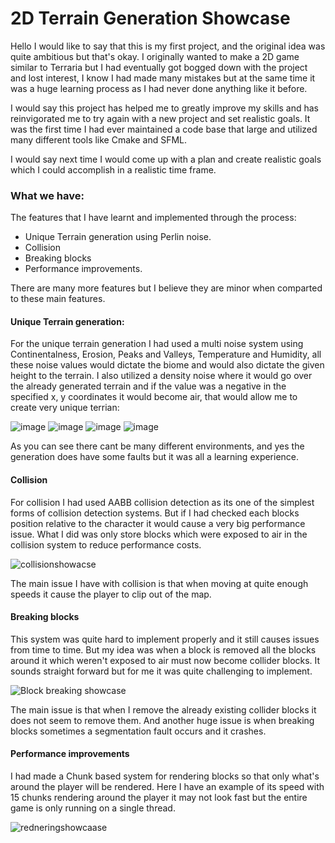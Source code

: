 # 2D Terrain Generation Showcase

Hello I would like to say that this is my first project, and the original idea was quite ambitious but that's okay. I originally wanted to make a 2D game similar to Terraria but I had eventually got bogged down with the project and lost interest, I know I had made many mistakes but at the same time it was a huge learning process as I had never done anything like it before. 

I would say this project has helped me to greatly improve my skills and has reinvigorated me to try again with a new project and set realistic goals. It was the first time I had ever maintained a code base that large and utilized many different tools like Cmake and SFML.

I would say next time I would come up with a plan and create realistic goals which I could accomplish in a realistic time frame. 

### What we have:

The features that I have learnt and implemented through the process:

- Unique Terrain generation using Perlin noise.
- Collision
- Breaking blocks
- Performance improvements.

There are many more features but I believe they are minor when comparted to these main features.

#### Unique Terrain generation:

For the unique terrain generation I had used a multi noise system using Continentalness, Erosion, Peaks and Valleys, Temperature and Humidity, all these noise values would dictate the biome and would also dictate the given height to the terrain. I also utilized a density noise where it would go over the already generated terrain and if the value was a negative in the specified x, y coordinates it would become air, that would allow me to create very unique terrian:

![image](https://github.com/user-attachments/assets/3483d1a7-7fda-4005-b3f5-f180c6e15316)
![image](https://github.com/user-attachments/assets/587bcf5d-1df7-4d0f-8f76-438686ffce4e)
![image](https://github.com/user-attachments/assets/3a09d82e-f79c-49bd-af43-684a71cc08a2)
![image](https://github.com/user-attachments/assets/4eadd9c5-e0c7-46d6-b26c-b18542356ff7)


As you can see there cant be many different environments, and yes the generation does have some faults but it was all a learning experience.

#### Collision

For collision I had used AABB collision detection as its one of the simplest forms of collision detection systems. But if I had checked each blocks position relative to the character it would cause a very big performance issue. What I did was only store blocks which were exposed to air in the collision system to reduce performance costs.

![collisionshowacse](https://github.com/user-attachments/assets/9582624d-1202-48b2-8125-ca4b3110da55)

The main issue I have with collision is that when moving at quite enough speeds it cause the player to clip out of the map.
#### Breaking blocks

This system was quite hard to implement properly and it still causes issues from time to time. But my idea was when a block is removed all the blocks around it which weren't exposed to air must now become collider blocks. It sounds straight forward but for me it was quite challenging to implement.

![Block breaking showcase](https://github.com/user-attachments/assets/20957303-c953-4fee-95e2-43e65f70dcd6)

The main issue is that when I remove the already existing collider blocks it does not seem to remove them. And another huge issue is when breaking blocks sometimes a segmentation fault occurs and it crashes.

#### Performance improvements

I had made a Chunk based system for rendering blocks so that only what's around the player will be rendered. Here I have an example of its speed with 15 chunks rendering around the player it may not look fast but the entire game is only running on a single thread.

![redneringshowcaase](https://github.com/user-attachments/assets/fe00def8-f4e9-427e-bb94-3e1283948cc0)
